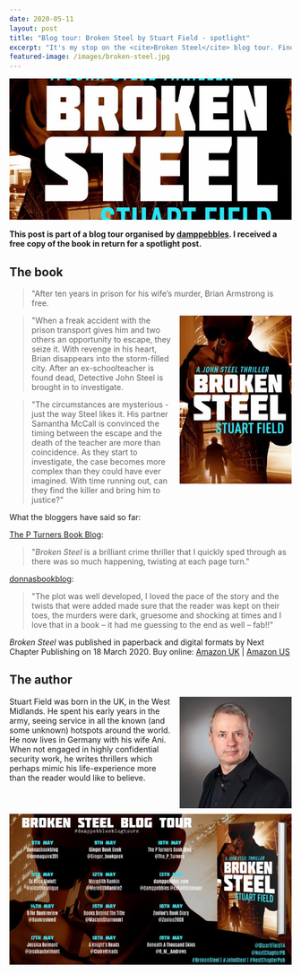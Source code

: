 ```yaml
---
date: 2020-05-11
layout: post
title: "Blog tour: Broken Steel by Stuart Field - spotlight"
excerpt: "It's my stop on the <cite>Broken Steel</cite> blog tour. Find out about the book and the author, and what people have said on the tour so far."
featured-image: /images/broken-steel.jpg
---
```


![Broken Steel](/images/broken-steel.jpg)

**This post is part of a blog tour organised by [damppebbles](https://damppebbles.com/). I received a free copy of the book in return for a spotlight post.**

## The book

> "After ten years in prison for his wife’s murder, Brian Armstrong is free.

<img src="/images/broken-steel-200.jpg" alt="Broken Steel" style="float: right; margin-bottom: 10px; margin-left: 10px;">

> "When a freak accident with the prison transport gives him and two others an opportunity to escape, they seize it. With revenge in his heart, Brian disappears into the storm-filled city. After an ex-schoolteacher is found dead, Detective John Steel is brought in to investigate.

> "The circumstances are mysterious - just the way Steel likes it. His partner Samantha McCall is convinced the timing between the escape and the death of the teacher are more than coincidence. As they start to investigate, the case becomes more complex than they could have ever imagined. With time running out, can they find the killer and bring him to justice?"

What the bloggers have said so far:

[The P Turners Book Blog](https://thepturnersbookblog.wordpress.com/2020/05/09/blogtour-bookreview-broken-steel-john-steel-3-by-stuart-field-stuartfield14-march-20th-2020-brokensteel-johnsteel-nextchapterpb-nextchapterpub-damppebbles-damppebblesblogtours/):

> "<cite>Broken Steel</cite> is a brilliant crime thriller that I quickly sped through as there was so much happening, twisting at each page turn."

[donnasbookblog](https://donnasbookblog.wordpress.com/2020/05/08/blogtour-bookreview-for-broken-steel-by-stuart-field-damppebbles-brokensteel-johnsteel/):

> "The plot was well developed, I loved the pace of the story and the twists that were added made sure that the reader was kept on their toes, the murders were dark, gruesome and shocking at times and I love that in a book – it had me guessing to the end as well – fab!!"

<cite>Broken Steel</cite> was published in paperback and digital formats by Next Chapter Publishing on 18 March 2020. Buy online: [Amazon UK](https://www.amazon.co.uk/Broken-Steel-John-Stuart-Field/dp/B0857B51X6/ref=sr_1_1?dchild=1&keywords=broken+steel&qid=1588190222&sr=8-1) \| [Amazon US](https://www.amazon.com/Broken-Steel-John-Book-ebook/dp/B0829MGC5G/ref=sr_1_1?crid=2DVON8XXT6TIR&dchild=1&keywords=broken+steel+by+stuart+field&qid=1588190276&sprefix=broken+steel%2Caps%2C222&sr=8-1)

## The author

<img src="/images/stuart-field-200.jpg" alt="Broken Steel" style="float: right; margin-bottom: 10px; margin-left: 10px;">

Stuart Field was born in the UK, in the West Midlands. He spent his early years in the army, seeing service in all the known (and some unknown) hotspots around the world. He now lives in Germany with his wife Ani. When not engaged in highly confidential security work, he writes thrillers which perhaps mimic his life-experience more than the reader would like to believe.

![Broken Steel blog tour banner](/images/broken-steel-banner.jpg)
